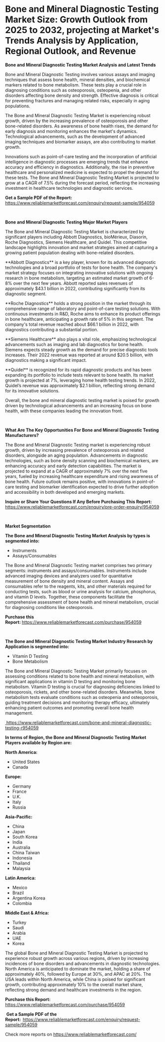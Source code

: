<p><h1>Bone and Mineral Diagnostic Testing Market Size: Growth Outlook from 2025 to 2032, projecting at Market's Trends Analysis by Application, Regional Outlook, and Revenue</h1></p><p><strong>Bone and Mineral Diagnostic Testing Market Analysis and Latest Trends</strong></p>
<p><p>Bone and Mineral Diagnostic Testing involves various assays and imaging techniques that assess bone health, mineral densities, and biochemical markers related to bone metabolism. These tests play a crucial role in diagnosing conditions such as osteoporosis, osteopenia, and other disorders affecting bone density and strength. Effective diagnosis is critical for preventing fractures and managing related risks, especially in aging populations.</p><p>The Bone and Mineral Diagnostic Testing Market is experiencing robust growth, driven by the increasing prevalence of osteoporosis and other bone-related disorders. As awareness of bone health rises, the demand for early diagnosis and monitoring enhances the market's dynamics. Technological advancements, such as the development of advanced imaging techniques and biomarker assays, are also contributing to market growth.</p><p>Innovations such as point-of-care testing and the incorporation of artificial intelligence in diagnostic processes are emerging trends that enhance accuracy and efficiency in diagnostics. Additionally, the rise in preventive healthcare and personalized medicine is expected to propel the demand for these tests. The Bone and Mineral Diagnostic Testing Market is projected to grow at a CAGR of 7.5% during the forecast period, reflecting the increasing investment in healthcare technologies and diagnostic services.</p></p>
<p><strong>Get a Sample PDF of the Report:&nbsp;</strong> <a href="https://www.reliablemarketforecast.com/enquiry/request-sample/954059?utm_campaign=3103&utm_medium=2&utm_source=Github&utm_content=ia&utm_term=07032025&utm_id=bone-and-mineral-diagnostic-testing">https://www.reliablemarketforecast.com/enquiry/request-sample/954059</a></p>
<p>&nbsp;</p>
<p><strong>Bone and Mineral Diagnostic Testing Major Market Players</strong></p>
<p><p>The Bone and Mineral Diagnostic Testing Market is characterized by significant players including Abbott Diagnostics, bioMérieux, Diasorin, Roche Diagnostics, Siemens Healthcare, and Quidel. This competitive landscape highlights innovation and market strategies aimed at capturing a growing patient population dealing with bone-related disorders.</p><p>**Abbott Diagnostics** is a key player, known for its advanced diagnostic technologies and a broad portfolio of tests for bone health. The company's market strategy focuses on integrating innovative solutions with ongoing research in bone metabolism, targeting an estimated market growth of 6-8% over the next few years. Abbott reported sales revenues of approximately $43.1 billion in 2022, contributing significantly from its diagnostic segment.</p><p>**Roche Diagnostics** holds a strong position in the market through its comprehensive range of laboratory and point-of-care testing solutions. With continuous investments in R&D, Roche aims to enhance its product offerings in bone healthcare, anticipating a growth rate of 5% in this segment. The company's total revenue reached about $66.1 billion in 2022, with diagnostics contributing a substantial portion.</p><p>**Siemens Healthcare** also plays a vital role, emphasizing technological advancements such as imaging and lab diagnostics for bone health. Siemens expects steady growth as the demand for precise diagnostic tools increases. Their 2022 revenue was reported at around $20.5 billion, with diagnostics making a significant impact.</p><p>**Quidel** is recognized for its rapid diagnostic products and has been expanding its portfolio to include tests relevant to bone health. Its market growth is projected at 7%, leveraging home health testing trends. In 2022, Quidel’s revenue was approximately $2.1 billion, reflecting strong demand for its innovative solutions.</p><p>Overall, the bone and mineral diagnostic testing market is poised for growth driven by technological advancements and an increasing focus on bone health, with these companies leading the innovation front.</p></p>
<p>&nbsp;</p>
<p><strong>What Are The Key Opportunities For Bone and Mineral Diagnostic Testing Manufacturers?</strong></p>
<p><p>The Bone and Mineral Diagnostic Testing market is experiencing robust growth, driven by increasing prevalence of osteoporosis and related disorders, alongside an aging population. Advancements in diagnostic technologies, such as bone density scanning and biochemical markers, are enhancing accuracy and early detection capabilities. The market is projected to expand at a CAGR of approximately 7% over the next five years, fueled by increasing healthcare expenditure and rising awareness of bone health. Future outlook remains positive, with innovations in point-of-care testing and biomarker identification expected to drive further adoption and accessibility in both developed and emerging markets.</p></p>
<p><strong>Inquire or Share Your Questions If Any Before Purchasing This Report:</strong> <a href="https://www.reliablemarketforecast.com/enquiry/pre-order-enquiry/954059?utm_campaign=3103&utm_medium=2&utm_source=Github&utm_content=ia&utm_term=07032025&utm_id=bone-and-mineral-diagnostic-testing">https://www.reliablemarketforecast.com/enquiry/pre-order-enquiry/954059</a></p>
<p>&nbsp;</p>
<p><strong>Market Segmentation</strong></p>
<p><strong>The Bone and Mineral Diagnostic Testing Market Analysis by types is segmented into:</strong></p>
<p><ul><li>Instruments</li><li>Assays/Consumables</li></ul></p>
<p><p>The Bone and Mineral Diagnostic Testing market comprises two primary segments: instruments and assays/consumables. Instruments include advanced imaging devices and analyzers used for quantitative measurement of bone density and mineral content. Assays and consumables refer to the reagents, kits, and other materials required for conducting tests, such as blood or urine analysis for calcium, phosphorus, and vitamin D levels. Together, these components facilitate the comprehensive assessment of bone health and mineral metabolism, crucial for diagnosing conditions like osteoporosis.</p></p>
<p><strong>Purchase this Report:&nbsp;</strong><a href="https://www.reliablemarketforecast.com/purchase/954059?utm_campaign=3103&utm_medium=2&utm_source=Github&utm_content=ia&utm_term=07032025&utm_id=bone-and-mineral-diagnostic-testing">https://www.reliablemarketforecast.com/purchase/954059</a></p>
<p>&nbsp;</p>
<p><strong>The Bone and Mineral Diagnostic Testing Market Industry Research by Application is segmented into:</strong></p>
<p><ul><li>Vitamin D Testing</li><li>Bone Metabolism</li></ul></p>
<p><p>The Bone and Mineral Diagnostic Testing Market primarily focuses on assessing conditions related to bone health and mineral metabolism, with significant applications in vitamin D testing and monitoring bone metabolism. Vitamin D testing is crucial for diagnosing deficiencies linked to osteoporosis, rickets, and other bone-related disorders. Meanwhile, bone metabolism tests evaluate conditions such as osteopenia and osteoporosis, guiding treatment decisions and monitoring therapy efficacy, ultimately enhancing patient outcomes and promoting overall bone health management.</p></p>
<p><a href="https://www.reliablemarketforecast.com/bone-and-mineral-diagnostic-testing-r954059?utm_campaign=3103&utm_medium=2&utm_source=Github&utm_content=ia&utm_term=07032025&utm_id=bone-and-mineral-diagnostic-testing">&nbsp;https://www.reliablemarketforecast.com/bone-and-mineral-diagnostic-testing-r954059</a></p>
<p><strong>In terms of Region, the Bone and Mineral Diagnostic Testing Market Players available by Region are:</strong></p>
<p>
    <p> <strong> North America: </strong>
        <ul>
            <li>United States</li>
            <li>Canada</li>
        </ul>
        </p> 
    <p> <strong> Europe: </strong>
        <ul>
            <li>Germany</li>
            <li>France</li>
            <li>U.K.</li>
            <li>Italy</li>
            <li>Russia</li>
        </ul>
        </p> 
    <p> <strong> Asia-Pacific: </strong>
        <ul>
            <li>China</li>
            <li>Japan</li>
            <li>South Korea</li>
            <li>India</li>
            <li>Australia</li>
            <li>China Taiwan</li>
            <li>Indonesia</li>
            <li>Thailand</li>
            <li>Malaysia</li>
        </ul>
        </p> 
    <p> <strong> Latin America: </strong>
        <ul>
            <li>Mexico</li>
            <li>Brazil</li>
            <li>Argentina Korea</li>
            <li>Colombia</li>
        </ul>
        </p> 
    <p> <strong> Middle East & Africa: </strong>
        <ul>
            <li>Turkey</li>
            <li>Saudi</li>
            <li>Arabia</li>
            <li>UAE</li>
            <li>Korea</li>
        </ul>
    </p>
    </p>
<p><p>The global Bone and Mineral Diagnostic Testing Market is projected to experience robust growth across various regions, driven by increasing incidences of bone disorders and advancements in diagnostic technologies. North America is anticipated to dominate the market, holding a share of approximately 40%, followed by Europe at 30%, and APAC at 20%. The USA leads within North America, while China is poised for significant growth, contributing approximately 10% to the overall market share, reflecting strong demand and healthcare investments in the region.</p></p>
<p><strong>Purchase this Report: </strong><a href="https://www.reliablemarketforecast.com/purchase/954059?utm_campaign=3103&utm_medium=2&utm_source=Github&utm_content=ia&utm_term=07032025&utm_id=bone-and-mineral-diagnostic-testing">https://www.reliablemarketforecast.com/purchase/954059</a></p>
<p>&nbsp;<strong>Get a Sample PDF of the Report:&nbsp;&nbsp;</strong><a href="https://www.reliablemarketforecast.com/enquiry/request-sample/954059?utm_campaign=3103&utm_medium=2&utm_source=Github&utm_content=ia&utm_term=07032025&utm_id=bone-and-mineral-diagnostic-testing">https://www.reliablemarketforecast.com/enquiry/request-sample/954059</a></p>
<p><strong></strong></p>
<p>Check more reports on <a href="https://www.reliablemarketforecast.com/?utm_campaign=3103&utm_medium=2&utm_source=Github&utm_content=ia&utm_term=07032025&utm_id=bone-and-mineral-diagnostic-testing">https://www.reliablemarketforecast.com/</a></p>